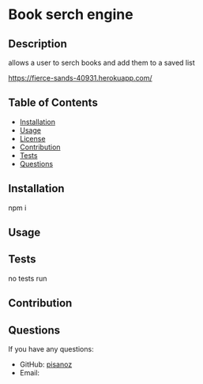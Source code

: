 # Book serch engine  

## Description 

allows a user to serch books and add them to a saved list

https://fierce-sands-40931.herokuapp.com/

## Table of Contents

* [Installation](#installation)
* [Usage](#Usage)
* [License](#license)
* [Contribution](#Contribution)
* [Tests](#Tests)
* [Questions](#Questions)

## Installation

npm i

## Usage 



 

## Tests

no tests run

## Contribution



## Questions

If you have any questions:
  - GitHub: [pisanoz](https://github.com/pisanoz)
  - Email: []()
